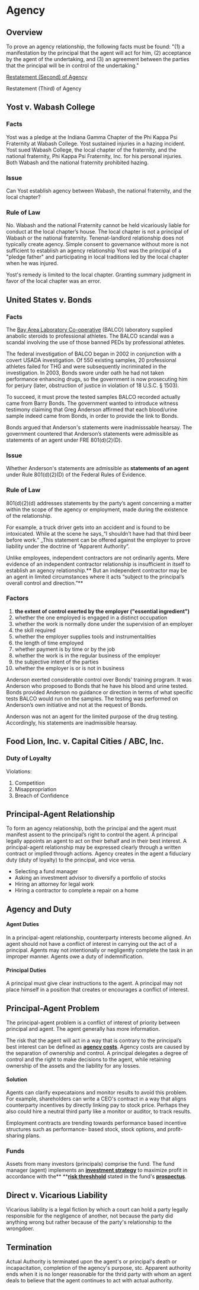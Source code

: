 # Agency

## Overview

To prove an agency relationship, the following facts must be found: "(1) a manifestation by the principal that the agent will act for him, (2) acceptance by the agent of the undertaking, and (3) an agreement between the parties that the principal will be in control of the undertaking."

[Restatement (Second) of Agency](http://law.scu.edu/wp-content/uploads/BusOrgs\_Diamond-F13.pdf)

Restatement (Third) of Agency

## **Yost v. Wabash College**

### **Facts**

Yost was a pledge at the Indiana Gamma Chapter of the Phi Kappa Psi Fraternity at Wabash College. Yost sustained injuries in a hazing incident. Yost sued Wabash College, the local chapter of the fraternity, and the national fraternity, Phi Kappa Psi Fraternity, Inc. for his personal injuries. Both Wabash and the national fraternity prohibited hazing.

### Issue

Can Yost establish agency between Wabash, the national fraternity, and the local chapter?

### Rule of Law

No. Wabash and the national Fraternity cannot be held vicariously liable for conduct at the local chapter’s house. The local chapter is not a principal of Wabash or the national fraternity. Tenenat-landlord relationship does not typically create agency. Simple consent to governance without more is not sufficient to establish an agency relationship Yost was the principal of a "pledge father" and participating in local traditions led by the local chapter when he was injured.&#x20;

Yost's remedy is limited to the local chapter. Granting summary judgment in favor of the local chapter was an error.&#x20;

## **United States v. Bonds**

### Facts

The [Bay Area Laboratory Co-operative](https://en.wikipedia.org/wiki/Bay\_Area\_Laboratory\_Co-operative) (BALCO)  laboratory supplied anabolic steroids to professional athletes. The BALCO scandal was a scandal involving the use of those banned PEDs by professional athletes.&#x20;

The federal investigation of BALCO began in 2002 in conjunction with a covert USADA investigation. Of 550 existing samples, 20 professional athletes failed for THG and were subsequently incriminated in the investigation. In 2003, Bonds swore under oath he had not taken performance enhancing drugs, so the government is now prosecuting him for perjury (later, obstruction of justice in violation of 18 U.S.C. § 1503).&#x20;

To succeed, it must prove the tested samples BALCO recorded actually came from Barry Bonds. The government wanted to introduce witness testimony claiming that Greg Anderson affirmed that each blood/urine sample indeed came from Bonds, in order to provide the link to Bonds.&#x20;

Bonds argued that Anderson's statements were inadmisssable hearsay. The government countered that Anderson’s statements were admissible as statements of an agent under FRE 801(d)(2)(D).

### Issue

Whether Anderson's statements are admissible as **statements of an agent** under Rule 801(d)(2)(D) of the Federal Rules of Evidence.

### Rule of Law

801(d)(2)(d) addresses statements by the party’s agent concerning a matter within the scope of the agency or employment, made during the existence of the relationship.&#x20;

For example, a truck driver gets into an accident and is found to be intoxicated. While at the scene he says_“I shouldn’t have had that third beer before work.” _This statement can be offered against the employer to prove liability under the doctrine of “Apparent Authority”.

Unlike employees, independent contractors are not ordinarily agents. Mere evidence of an independent contractor relationship is insufficient in itself to establish an agency relationship.** But an independent contractor may be an agent in limited circumstances where it acts “subject to the principal’s overall control and direction.”**

### Factors

1. **the extent of control exerted by the employer ("essential ingredient")**
2. whether the one employed is engaged in a distinct occupation
3. whether the work is normally done under the supervision of an employer
4. the skill required
5. whether the employer supplies tools and instrumentalities
6. the length of time employed
7. whether payment is by time or by the job
8. whether the work is in the regular business of the employer
9. the subjective intent of the parties
10. whether the employer is or is not in business

Anderson exerted considerable control over Bonds' training program. It was Anderson who proposed to Bonds that he have his blood and urine tested. Bonds provided Anderson no guidance or direction in terms of what specific tests BALCO would run on the samples. The testing was performed on Anderson’s own initiative and not at the request of Bonds.&#x20;

Anderson was not an agent for the limited purpose of the drug testing. Accordingly, his statements are inadmissible hearsay.

## **Food Lion, Inc. v. Capital Cities / ABC, Inc.**

### Duty of Loyalty

Violations:

1. Competition
2. Misappropriation
3. Breach of Confidence

## Principal-Agent Relationship

To form an agency relationship, both the principal and the agent must manifest assent to the principal’s right to control the agent. A principal legally appoints an agent to act on their behalf and in their best interest. A principal-agent relationship may be expressed clearly through a written contract or implied through actions. Agency creates in the agent a fiduciary duty (duty of loyalty) to the principal, and vice versa.

* Selecting a fund manager
* Asking an investment advisor to diversify a portfolio of stocks&#x20;
* Hiring an attorney for legal work
* Hiring a contractor to complete a repair on a home

## Agency and Duty&#x20;

#### **Agent Duties**

In a principal-agent relationship, counterparty interests become aligned. An agent should not have a conflict of interest in carrying out the act of a principal. Agents may not intentionally or negligently complete the task in an improper manner. Agents owe a duty of indemnification.

#### Principal Duties

A principal must give clear instructions to the agent. A principal may not place himself in a position that creates or encourages a conflict of interest.&#x20;

## Principal-Agent Problem

The principal-agent problem is a conflict of interest of priority between principal and agent. The agent generally has more information.

The risk that the agent will act in a way that is contrary to the principal’s best interest can be defined as [**agency costs**](https://www.investopedia.com/terms/a/agencycosts.asp). Agency costs are caused by the separation of ownership and control. A principal delegates a degree of control and the right to make decisions to the agent, while retaining ownership of the assets and the liability for any losses.&#x20;

#### Solution

Agents can clarify expecataions and monitor results to avoid this problem. For example, shareholders can write a CEO's contract in a way that aligns counterparty incentives by directly linking pay to stock price. Perhaps they also could hire a neutral third party like a monitor or auditor, to track results.&#x20;

Employment contracts are trending towards performance based incentive structures such as performance- based stock, stock options, and profit-sharing plans.

### Funds

Assets from many investors (principals) comprise the fund. The fund manager (agent) implements an [**investment strategy**](https://www.investopedia.com/terms/i/investmentstrategy.asp) to maximize profit in accordance with the** **[**risk threshhold**](https://www.investopedia.com/terms/r/risktolerance.asp) stated in the fund's [**prospectus**](https://www.investopedia.com/terms/p/prospectus.asp).

## Direct v. Vicarious Liability&#x20;

Vicarious liability is a legal fiction by which a court can hold a party legally responsible for the negligence of another, not because the party did anything wrong but rather because of the party's relationship to the wrongdoer.

## Termination

Actual Authority is terminated upon the agent's or principal's death or incapacitation, completion of the agency's purpose, stc. Apparent authority ends when it is no longer reasonable for the thrid party with whom an agent deals to believe that the agent continues to act with actual authority.&#x20;

